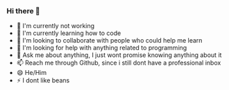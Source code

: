 ### Hi there 👋
- 🔭 I'm currently not working
- 🌱 I'm currently learning how to code
- 👯 I'm looking to collaborate with people who could help me learn
- 🤔 I'm looking for help with anything related to programming
- 💬 Ask me about anything, I just wont promise knowing anything about it
- 📫 Reach me through Github, since i still dont have a professional inbox
- 😄 He/Him
- ⚡ I dont like beans
<!--
**yoneey/Yoneey** is a ✨ _special_ ✨ repository because its `README.md` (this file) appears on your GitHub profile.

Here are some ideas to get you started:

- 🔭 I’m currently working on ...
- 🌱 I’m currently learning ...
- 👯 I’m looking to collaborate on ...
- 🤔 I’m looking for help with ...
- 💬 Ask me about ...
- 📫 How to reach me: ...
- 😄 Pronouns: ...
- ⚡ Fun fact: ...
-->
